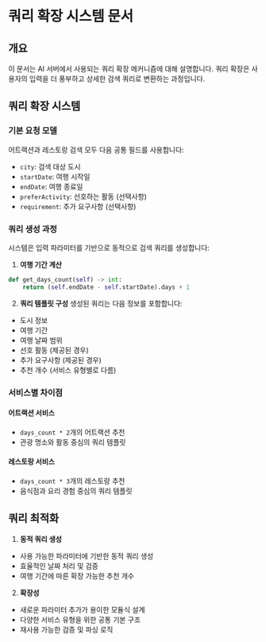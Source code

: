 # 쿼리 확장 시스템 문서

## 개요
이 문서는 AI 서버에서 사용되는 쿼리 확장 메커니즘에 대해 설명합니다. 쿼리 확장은 사용자의 입력을 더 풍부하고 상세한 검색 쿼리로 변환하는 과정입니다.

## 쿼리 확장 시스템

### 기본 요청 모델
어트랙션과 레스토랑 검색 모두 다음 공통 필드를 사용합니다:
- `city`: 검색 대상 도시
- `startDate`: 여행 시작일
- `endDate`: 여행 종료일
- `preferActivity`: 선호하는 활동 (선택사항)
- `requirement`: 추가 요구사항 (선택사항)

### 쿼리 생성 과정
시스템은 입력 파라미터를 기반으로 동적으로 검색 쿼리를 생성합니다:

1. **여행 기간 계산**
```python
def get_days_count(self) -> int:
    return (self.endDate - self.startDate).days + 1
```

2. **쿼리 템플릿 구성**
생성된 쿼리는 다음 정보를 포함합니다:
- 도시 정보
- 여행 기간
- 여행 날짜 범위
- 선호 활동 (제공된 경우)
- 추가 요구사항 (제공된 경우)
- 추천 개수 (서비스 유형별로 다름)

### 서비스별 차이점

#### 어트랙션 서비스
- `days_count * 2`개의 어트랙션 추천
- 관광 명소와 활동 중심의 쿼리 템플릿

#### 레스토랑 서비스
- `days_count * 3`개의 레스토랑 추천
- 음식점과 요리 경험 중심의 쿼리 템플릿

## 쿼리 최적화

1. **동적 쿼리 생성**
- 사용 가능한 파라미터에 기반한 동적 쿼리 생성
- 효율적인 날짜 처리 및 검증
- 여행 기간에 따른 확장 가능한 추천 개수

2. **확장성**
- 새로운 파라미터 추가가 용이한 모듈식 설계
- 다양한 서비스 유형을 위한 공통 기본 구조
- 재사용 가능한 검증 및 파싱 로직
